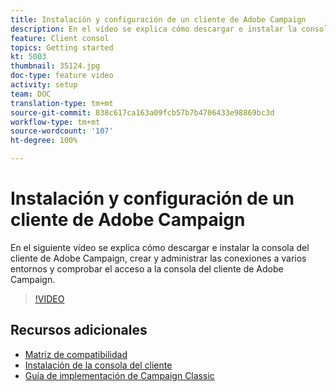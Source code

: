 ```yaml
---
title: Instalación y configuración de un cliente de Adobe Campaign
description: En el vídeo se explica cómo descargar e instalar la consola del cliente de Adobe Campaign, crear y administrar las conexiones a varios entornos y comprobar el acceso a la consola del cliente de Adobe Campaign.
feature: Client consol
topics: Getting started
kt: 5003
thumbnail: 35124.jpg
doc-type: feature video
activity: setup
team: DOC
translation-type: tm+mt
source-git-commit: 838c617ca163a09fcb57b7b4706433e98869bc3d
workflow-type: tm+mt
source-wordcount: '107'
ht-degree: 100%

---
```



# Instalación y configuración de un cliente de Adobe Campaign

En el siguiente vídeo se explica cómo descargar e instalar la consola del cliente de Adobe Campaign, crear y administrar las conexiones a varios entornos y comprobar el acceso a la consola del cliente de Adobe Campaign.

>[!VIDEO](https://video.tv.adobe.com/v/35124?quality=12)

## Recursos adicionales

* [Matriz de compatibilidad](https://helpx.adobe.com/es/campaign/kb/compatibility-matrix.html)
* [Instalación de la consola del cliente](https://docs.adobe.com/content/help/es-ES/campaign-classic/using/installing-campaign-classic/installing-campaign-in-windows-/installing-the-client-console.html)
* [Guía de implementación de Campaign Classic](https://helpx.adobe.com/es/campaign/kb/acc-implementation.html)
